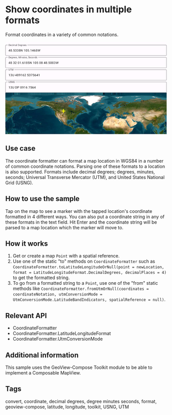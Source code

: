 # Show coordinates in multiple formats

Format coordinates in a variety of common notations.

![Images of Show coordinates in multiple formats](show-coordinates-in-multiple-formats.png)

## Use case

The coordinate formatter can format a map location in WGS84 in a number of common coordinate notations. Parsing one of these formats to a location is also supported. Formats include decimal degrees; degrees, minutes, seconds; Universal Transverse Mercator (UTM), and United States National Grid (USNG).

## How to use the sample

Tap on the map to see a marker with the tapped location's coordinate formatted in 4 different ways. You can also put a coordinate string in any of these formats in the text field. Hit Enter and the coordinate string will be parsed to a map location which the marker will move to.

## How it works

1. Get or create a map `Point` with a spatial reference.
2. Use one of the static "to" methods on `CoordinateFormatter` such as `CoordinateFormatter.toLatitudeLongitudeOrNull(point = newLocation, format = LatitudeLongitudeFormat.DecimalDegrees, decimalPlaces = 4)` to get the formatted string.
3. To go from a formatted string to a `Point`, use one of the "from" static methods like `CoordinateFormatter.fromUtmOrNull(coordinates = coordinateNotation, utmConversionMode = UtmConversionMode.LatitudeBandIndicators, spatialReference = null)`.

## Relevant API

* CoordinateFormatter
* CoordinateFormatter.LatitudeLongitudeFormat
* CoordinateFormatter.UtmConversionMode

## Additional information

This sample uses the GeoView-Compose Toolkit module to be able to implement a Composable MapView.

## Tags

convert, coordinate, decimal degrees, degree minutes seconds, format, geoview-compose, latitude, longitude, toolkit, USNG, UTM

